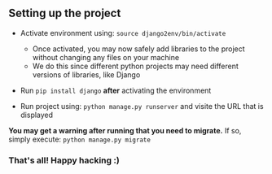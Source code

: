 ## Setting up the project

* Activate environment using: ```source django2env/bin/activate```
    * Once activated, you may now safely add libraries to the project without changing any files on your machine
    * We do this since different python projects may need different versions of libraries, like Django
    
* Run ```pip install django``` __after__ activating the environment
* Run project using: ```python manage.py runserver``` and visite the URL that is displayed

__You may get a warning after running that you need to migrate.__ If so, simply execute: ```python manage.py migrate```

### That's all! Happy hacking :)
